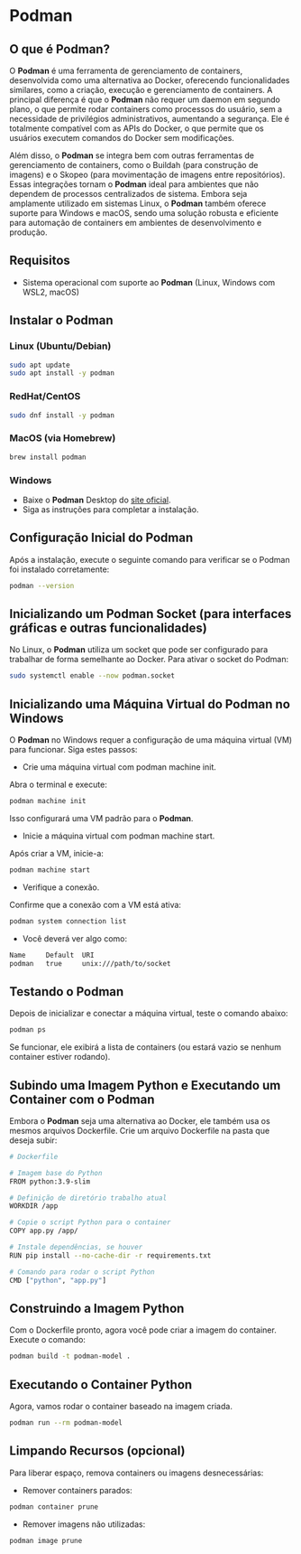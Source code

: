 # Podman

## O que é Podman?

O **Podman** é uma ferramenta de gerenciamento de containers, desenvolvida como uma alternativa ao Docker, oferecendo funcionalidades similares, como a criação, execução e gerenciamento de containers. A principal diferença é que o **Podman** não requer um daemon em segundo plano, o que permite rodar containers como processos do usuário, sem a necessidade de privilégios administrativos, aumentando a segurança. Ele é totalmente compatível com as APIs do Docker, o que permite que os usuários executem comandos do Docker sem modificações.

Além disso, o **Podman** se integra bem com outras ferramentas de gerenciamento de containers, como o Buildah (para construção de imagens) e o Skopeo (para movimentação de imagens entre repositórios). Essas integrações tornam o **Podman** ideal para ambientes que não dependem de processos centralizados de sistema. Embora seja amplamente utilizado em sistemas Linux, o **Podman** também oferece suporte para Windows e macOS, sendo uma solução robusta e eficiente para automação de containers em ambientes de desenvolvimento e produção.

## Requisitos

- Sistema operacional com suporte ao **Podman** (Linux, Windows com WSL2, macOS)

## Instalar o Podman

### Linux (Ubuntu/Debian)

```bash
sudo apt update
sudo apt install -y podman
```
### RedHat/CentOS

```bash
sudo dnf install -y podman
```
### MacOS (via Homebrew)

```bash
brew install podman
```
### Windows

- Baixe o **Podman** Desktop do <a href="https://podman-desktop.io/downloads/windows" target="_blank">site oficial</a>.
- Siga as instruções para completar a instalação.

## Configuração Inicial do Podman

Após a instalação, execute o seguinte comando para verificar se o Podman foi instalado corretamente:

```bash
podman --version
```
## Inicializando um Podman Socket (para interfaces gráficas e outras funcionalidades)

No Linux, o **Podman** utiliza um socket que pode ser configurado para trabalhar de forma semelhante ao Docker. Para ativar o socket do Podman:

```bash
sudo systemctl enable --now podman.socket
```
## Inicializando uma Máquina Virtual do Podman no Windows

O **Podman** no Windows requer a configuração de uma máquina virtual (VM) para funcionar. Siga estes passos:

- Crie uma máquina virtual com podman machine init. 

Abra o terminal e execute:

```bash
podman machine init
```
Isso configurará uma VM padrão para o **Podman**.

- Inicie a máquina virtual com podman machine start.

Após criar a VM, inicie-a:

```bash
podman machine start
```
- Verifique a conexão. 

Confirme que a conexão com a VM está ativa:

```bash
podman system connection list
```
- Você deverá ver algo como:

```bash
Name     Default  URI
podman   true     unix:///path/to/socket
```
## Testando o Podman

Depois de inicializar e conectar a máquina virtual, teste o comando abaixo:

```bash
podman ps
```
Se funcionar, ele exibirá a lista de containers (ou estará vazio se nenhum container estiver rodando).

## Subindo uma Imagem Python e Executando um Container com o Podman

Embora o **Podman** seja uma alternativa ao Docker, ele também usa os mesmos arquivos Dockerfile. Crie um arquivo Dockerfile na pasta que deseja subir:

```bash
# Dockerfile

# Imagem base do Python
FROM python:3.9-slim

# Definição de diretório trabalho atual
WORKDIR /app

# Copie o script Python para o container
COPY app.py /app/

# Instale dependências, se houver
RUN pip install --no-cache-dir -r requirements.txt

# Comando para rodar o script Python
CMD ["python", "app.py"]
```
## Construindo a Imagem Python

Com o Dockerfile pronto, agora você pode criar a imagem do container. Execute o comando:

```bash
podman build -t podman-model .
```
## Executando o Container Python

Agora, vamos rodar o container baseado na imagem criada.

```bash
podman run --rm podman-model
```
## Limpando Recursos (opcional)

Para liberar espaço, remova containers ou imagens desnecessárias:

- Remover containers parados:

```bash
podman container prune
```
- Remover imagens não utilizadas:

```bash
podman image prune
```